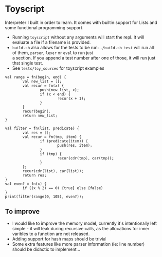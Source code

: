 # Toyscript
Interpreter I built in order to learn. 
It comes with builtin support for Lists and some functional programming support.

* Running `toyscript` without any arguments will start the repl. It will evaluate a file if a filename is provided.
* `build.sh` also allows for the tests to be run: `./build.sh test` will run all of them, `parser`, `lexer` or `eval` to run just  
a section. If you append a test number after one of those, it will run just that single test.
* See `tests/toy_sources` for toyscript examples
```
val range = fn(begin, end) {
        val new_list = [];
        val recur = fn(x) {
                push(new_list, x);
                if (x < end) {
                        recur(x + 1);
                }
        }
        recur(begin);
        return new_list;
}

val filter = fn(list, predicate) {
        val res = [];
        val recur = fn(tmp, item) {
                if (predicate(item)) {
                        push(res, item);
                }
                if (tmp) {
                        recur(cdr(tmp), car(tmp));
                }
        };
        recur(cdr(list), car(list));
        return res;
}
val even? = fn(x) {
        if ((x % 2) == 0) {true} else {false}
}
print(filter(range(0, 105), even?));
```

## To improve
* I would like to improve the memory model, currently it's intentionally left simple - it will leak during recursive calls, as the allocations for inner varibles to a function are not released.
* Adding support for hash maps should be trivial
* Some extra features like more parser information (ie: line number) should be didactic to implement...
